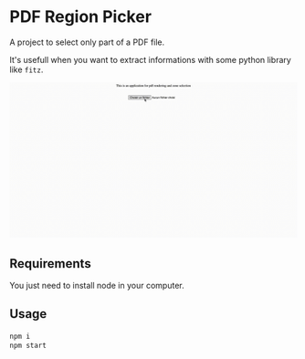 # PDF Region Picker

A project to select only part of a PDF file.

It's usefull when you want to extract informations with some python library like `fitz`.

![Watch the video](./test.gif)

## Requirements

You just need to install node in your computer.

## Usage

```
npm i
npm start
```

